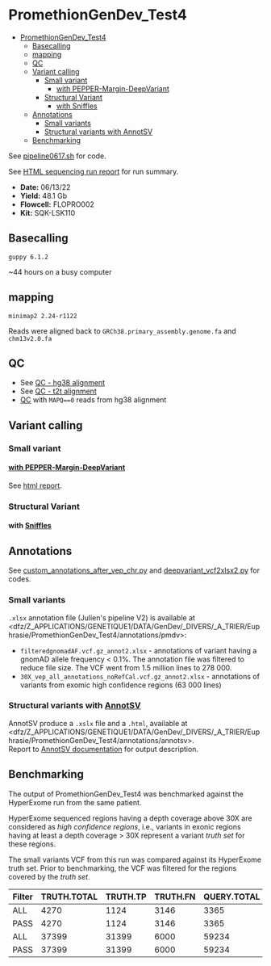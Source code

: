 # PromethionGenDev_Test4
- [PromethionGenDev_Test4](#promethiongendev_test4)
  - [Basecalling](#basecalling)
  - [mapping](#mapping)
  - [QC](#qc)
  - [Variant calling](#variant-calling)
    - [Small variant](#small-variant)
      - [with PEPPER-Margin-DeepVariant](#with-pepper-margin-deepvariant)
    - [Structural Variant](#structural-variant)
      - [with Sniffles](#with-sniffles)
  - [Annotations](#annotations)
    - [Small variants](#small-variants)
    - [Structural variants with AnnotSV](#structural-variants-with-annotsv)
  - [Benchmarking](#benchmarking)


See [pipeline0617.sh](./scripts/pipeline_0617.sh) for code. 

See [HTML sequencing run report](https://raw.githack.com/ziphra/long_reads/main/PromethionGenDev_Test4_13062022/files/report_PAM60245_20220613_1645_ad874836.html) for run summary.

- **Date:** 06/13/22
- **Yield:** 48.1 Gb
- **Flowcell:** FLOPRO002 
- **Kit:** SQK-LSK110


## Basecalling 
`guppy 6.1.2`

~44 hours on a busy computer

## mapping 
`minimap2 2.24-r1122`

Reads were aligned back to `GRCh38.primary_assembly.genome.fa` and `chm13v2.0.fa`

## QC 

- See [QC - hg38 alignment](https://raw.githack.com/ziphra/long_reads/main/PromethionGenDev_Test4_13062022/files/PromethionGenDev_Test4_13062022_QC.html)
- See [QC - t2t alignment](https://raw.githack.com/ziphra/long_reads/main/PromethionGenDev_Test4_13062022/files/PromethionGenDev_Test4_13062022_t2t_mmi_QC.html)
- [QC](https://raw.githack.com/ziphra/long_reads/main/PromethionGenDev_Test4_13062022/files/H_MAPQ0_PromethionGenDev_Test4_13062022_mmi_QC2.html) with `MAPQ==0` reads from hg38 alignment 


## Variant calling 

### Small variant 
#### [with PEPPER-Margin-DeepVariant](https://github.com/kishwarshafin/pepper)

See [html report](https://raw.githack.com/ziphra/long_reads/main/PromethionGenDev_Test4_13062022/files/PromethionGenDev_Test4_13062022_QC.html).

### Structural Variant
#### with [Sniffles](https://github.com/fritzsedlazeck/Sniffles)

## Annotations 
See [custom_annotations_after_vep_chr.py](./scripts/custom_annotations_after_vep_chr.py) and [deepvariant_vcf2xlsx2.py](./scripts/deepvariant_vcf2xlsx2.py) for codes.

### Small variants 
`.xlsx` annotation file (Julien's pipeline V2) is available at <dfz/Z_APPLICATIONS/GENETIQUE1/DATA/GenDev/_DIVERS/_A_TRIER/Euphrasie/PromethionGenDev_Test4/annotations/pmdv>:
- `filteredgnomadAF.vcf.gz_annot2.xlsx` - annotations of variant having a gnomAD allele frequency < 0.1%. The annotation file was filtered to reduce file size. The VCF went from 1.5 million lines to 278 000.
- `30X_vep_all_annotations_noRefCal.vcf.gz_annot2.xlsx` - annotations of variants from exomic high confidence regions (63 000 lines)


### Structural variants with [AnnotSV](https://lbgi.fr/AnnotSV/)
AnnotSV produce a `.xslx` file and a `.html`, available at <dfz/Z_APPLICATIONS/GENETIQUE1/DATA/GenDev/_DIVERS/_A_TRIER/Euphrasie/PromethionGenDev_Test4/annotations/annotsv>.      
Report to [AnnotSV documentation](https://github.com/mobidic/knotAnnotSV#output) for output description.


## Benchmarking
The output of PromethionGenDev_Test4 was benchmarked against the HyperExome run from the same patient. 

HyperExome sequenced regions having a depth coverage above 30X are considered as *high confidence regions*, i.e., variants in exonic regions having at least a depth coverage > 30X represent a variant *truth set* for these regions.

The small variants VCF from this run was compared against its HyperExome truth set.
Prior to benchmarking, the VCF was filtered for the regions covered by the *truth set*.

| Filter | TRUTH.TOTAL | TRUTH.TP | TRUTH.FN | QUERY.TOTAL | QUERY.FP | FP.gt | FP.al | METRIC.Recall | METRIC.Precision | METRIC.F1_Score | TRUTH.TOTAL.TiTv_ratio | QUERY.TOTAL.TiTv_ratio | TRUTH.TOTAL.het_hom_ratio | QUERY.TOTAL.het_hom_ratio | QUERY.TOTAL.het_hom_ratio |
|--------|-------------|----------|----------|-------------|----------|-------|-------|---------------|------------------|-----------------|------------------------|------------------------|---------------------------|---------------------------|---------------------------|
| ALL    | 4270        | 1124     | 3146     | 3365        | 2265     | 102   | 124   | 0.263232      | 0.326895         | 0.291629        |                        |                        | 4.03851091142             | 1.12588766946             | 1.18528082634             |
| PASS   | 4270        | 1124     | 3146     | 3365        | 2265     | 102   | 124   | 0.263232      | 0.326895         | 0.291629        |                        |                        | 4.03851091142             | 1.12588766946             | 1.18528082634             |
| ALL    | 37399       | 31399    | 6000     | 59234       | 27830    | 314   | 616   | 0.839568      | 0.530168         | 0.649924        | 2.52720928039          | 2.48011513834          | 2.18947098539             | 1.75254473623             | 1.75254473623             |
| PASS   | 37399       | 31399    | 6000     | 59234       | 27830    | 314   | 616   | 0.839568      | 0.530168         | 0.649924        | 2.52720928039          | 2.48011513834          | 2.18947098539             | 1.75254473623             | 1.75254473623             |







